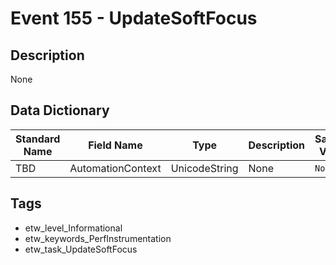 # Event 155 - UpdateSoftFocus

## Description
None

## Data Dictionary
|Standard Name|Field Name|Type|Description|Sample Value|
|---|---|---|---|---|
|TBD|AutomationContext|UnicodeString|None|`None`|

## Tags
* etw_level_Informational
* etw_keywords_PerfInstrumentation
* etw_task_UpdateSoftFocus